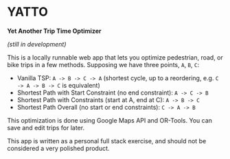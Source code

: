 # YATTO
**Yet Another Trip Time Optimizer**

_(still in development)_

This is a locally runnable web app that lets you optimize pedestrian, road, or bike trips in a few methods. Supposing we have three points, `A`, `B`, `C`:

- Vanilla TSP: `A -> B -> C -> A` (shortest cycle, up to a reordering, e.g. `C -> A -> B -> C` is equivalent)
- Shortest Path with Start Constraint (no end constraint): `A -> C -> B`
- Shortest Path with Constraints (start at A, end at C): `A -> B -> C`
- Shortest Path Overall (no start or end constraints): `C -> A -> B`

This optimization is done using Google Maps API and OR-Tools. You can save and edit trips for later.

This app is written as a personal full stack exercise, and should not be considered a very polished product.